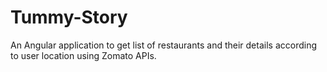 # Tummy-Story
An Angular application to get list of restaurants and their details according to user location using Zomato APIs.
